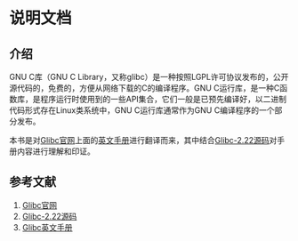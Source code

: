# 说明文档
## 介绍

GNU C库（GNU C Library，又称glibc）是一种按照LGPL许可协议发布的，公开源代码的，免费的，方便从网络下载的C的编译程序。GNU C运行库，是一种C函数库，是程序运行时使用到的一些API集合，它们一般是已预先编译好，以二进制代码形式存在Linux类系统中，GNU C运行库通常作为GNU C编译程序的一个部分发布。

本书是对[Glibc官网][glibc-web]上面的[英文手册][glibc-manual]进行翻译而来，其中结合[Glibc-2.22源码][glibc-2.22]对手册内容进行理解和印证。

## 参考文献
1. [Glibc官网][glibc-web]
2. [Glibc-2.22源码][glibc-2.22]
3. [Glibc英文手册][glibc-manual]

[glibc-web]: https://www.gnu.org/software/libc/
[glibc-2.22]: http://ftp.gnu.org/gnu/libc/glibc-2.22.tar.xz
[glibc-manual]: https://www.gnu.org/software/libc/manual/html_mono/libc.html
